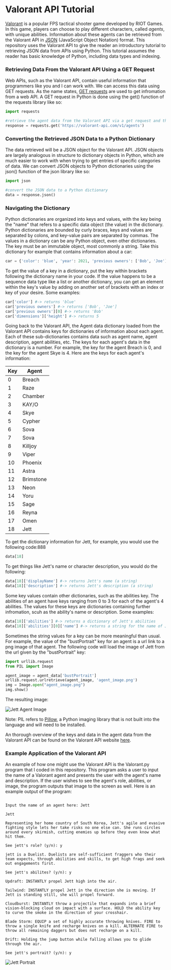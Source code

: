 # Valorant API Tutorial
[Valorant](https://playvalorant.com/en-us/) is a popular FPS tactical shooter game developed by RIOT Games. In this game, players can choose to play different characters, called *agents*, with unique abilities. Information about these agents can be retrieved from the Valorant API in [JSON](https://en.wikipedia.org/wiki/JSON) (JavaScript Object Notation) format. This repository uses the Valorant API to give the reader an introductory tutorial to retrieving JSON data from APIs using Python. This tutorial assumes the reader has basic knowledge of Python, including data types and indexing.

### Retrieving Data From the Valorant API Using a GET Request

Web APIs, such as the Valorant API, contain useful information that programmers like you and I can work with. We can access this data using GET requests. As the name states, [GET requests](https://www.w3schools.com/tags/ref_httpmethods.asp) are used to get infromation from a web API. A GET request in Python is done using the get() function of the requests library like so:

```python
import requests

#retrieve the agent data from the Valorant API via a get request and the API url
response = requests.get('https://valorant-api.com/v1/agents')
```

### Converting the Retrieved JSON Data to a Python Dictionary

The data retrieved will be a JSON object for the Valorant API. JSON objects are largely analogous in structure to dictionary objects in Python, which are much easier to work with when trying to get entries of specific categories of data. We can convert JSON objects to Python dictionaries using the json() function of the json library like so:

```python
import json

#convert the JSON data to a Python dictionary
data = response.json()
```

### Navigating the Dictionary

Python dictionaries are organized into keys and values, with the key being the "name" that refers to a specific data object (the value) in the dictionary. Python dictionaries are bounded by curly braces, keys and values are separated by colons, and key-value pairs are separated by commas. The values in a dictionary can be any Python object, even other dictionaries. The key must be an immutable object, most commonly a string. Take this dictionary for example that contains information about a car:

```python
car = {'color': 'blue', 'year': 2021, 'previous owners': ['Bob', 'Joe'], 'dimensions': {'height': 5, 'width': 7}}
```

To get the value of a key in a dictionary, put the key within brackets following the dictionary name in your code. If the value happens to be a sequence data type like a list or another dictionary, you can get an element within the key's value by adding on another set of brackets with an index or key of your desire. Some examples:

```python
car['color'] #-> returns 'blue'
car['previous owners'] #-> returns ['Bob', 'Joe']
car['previous owners'][0] #-> returns 'Bob'
car['dimensions']['height'] #-> returns 5
```

Going back to the Valorant API, the Agent data dictionary loaded from the Valorant API contains keys for dictionaries of information about each agent. Each of these sub-dictionaries contains data such as agent name, agent description, agent abilities, etc. The keys for each agent's data in the dictionary is a number. For example, the key for the agent Breach is 0, and the key for the agent Skye is 4. Here are the keys for each agent's information:

| Key | Agent |
|---|---|
| 0 | Breach |
| 1 | Raze |
| 2 | Chamber |
| 3 | KAY/O |
| 4 | Skye |
| 5 | Cypher |
| 6 | Sova |
| 7 | Sova |
| 8 | Killjoy |
| 9 | Viper |
| 10 | Phoenix |
| 11 | Astra |
| 12 | Brimstone |
| 13 | Neon |
| 14 | Yoru |
| 15 | Sage |
| 16 | Reyna |
| 17 | Omen |
| 18 | Jett |

To get the dictionary information for Jett, for example, you would use the following code:888

```python
data[18]
```

To get things like Jett's name or character description, you would do the following:

```python
data[18]['displayName'] #-> returns Jett's name (a string)
data[18]['description'] #-> returns Jett's description (a string)
```

Some key values contain other dictionaries, such as the abilities key. The abilities of an agent have keys ranging from 0 to 3 for each of the agent's 4 abilities. The values for these keys are dictionaries containing further infromation, scuh as the ability's name or description. Some examples:

```python
data[18]['abilities'] #-> returns a dictionary of Jett's abilities
data[18]['abilities'][0]['name'] #-> returns a string for the name of Jett's first ability
```

Sometimes the string values for a key can be more meaningful than usual. For example, the value of the "bustPortrait" key for an agent is a url link to a png image of that agent. The following code will load the image of Jett from the url given by the "bustPortrait" key:

```python
import urllib.request
from PIL import Image

agent_image = agent_data['bustPortrait']
urllib.request.urlretrieve(agent_image, 'agent_image.png')
img = Image.open("agent_image.png")
img.show()
```

The resulting image:

![Jett Agent Image](https://github.com/danielsunjin/Valorant-API-Tutorial/blob/main/Jett_image.PNG)

Note: PIL refers to [Pillow](https://pillow.readthedocs.io/en/stable/), a Python imaging library that is not built into the language and will need to be installed. 

An thorough overview of the keys and data in the agent data from the Valorant API can be found on the Valorant API website [here](https://dash.valorant-api.com/endpoints/agents). 

### Example Application of the Valorant API

An example of how one might use the Valorant API is the Valorant.py program that I coded in this repository. This program asks a user to input the name of a Valorant agent and presents the user with the agent's name and description. If the user wishes to see the agent's role, abilities, or image, the program outputs that image to the screen as well. Here is an example output of the program:

```

Input the name of an agent here: Jett

Jett

Representing her home country of South Korea, Jett's agile and evasive fighting style lets her take risks no one else can. She runs circles around every skirmish, cutting enemies up before they even know what hit them.

See jett's role? (y/n): y

jett is a Duelist. Duelists are self-sufficient fraggers who their team expects, through abilities and skills, to get high frags and seek out engagements first.

See jett's abilites? (y/n): y

Updraft: INSTANTLY propel Jett high into the air.

Tailwind: INSTANTLY propel Jett in the direction she is moving. If Jett is standing still, she will propel forward.

Cloudburst: INSTANTLY throw a projectile that expands into a brief vision-blocking cloud on impact with a surface. HOLD the ability key to curve the smoke in the direction of your crosshair.

Blade Storm: EQUIP a set of highly accurate throwing knives. FIRE to throw a single knife and recharge knives on a kill. ALTERNATE FIRE to throw all remaining daggers but does not recharge on a kill.

Drift: Holding the jump button while falling allows you to glide through the air.

See jett's portrait? (y/n): y

```
![Jett Portrait](https://github.com/danielsunjin/Valorant-API-Tutorial/blob/main/Jett_image.PNG)
